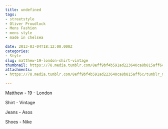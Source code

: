 ```yaml
---
title: undefined
tags:
- streetstyle
- Oliver Proudlock
- Mens Fashion
- mens style
- made in chelsea

date: 2013-03-04T18:12:00.000Z
categories:
- Style
slug: matthew-19-london-shirt-vintage
thumbnail: https://78.media.tumblr.com/8eff9bf4b591ad223640ca8b815aff6c/tumblr_mj5elguw6l1rhrm24o1_r2_1280.jpg
attachments:
- https://78.media.tumblr.com/8eff9bf4b591ad223640ca8b815aff6c/tumblr_mj5elguw6l1rhrm24o1_r2_1280.jpg

---
```


Matthew - 19 - London 

  Shirt - Vintage 

  Jeans - Asos 

  Shoes - Nike
